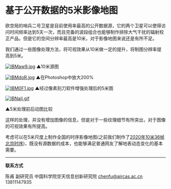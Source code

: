 # 基于公开数据的5米影像地图

欧空局的哨兵二号卫星是目前使用率最高的公开数据源，它的两个卫星可以使得访问时间频率达到5天一次，而且完备的波段组合也能够制作排除大气干扰的辐射校正产品。但是它的空间分辨率最高是10米，对于影像地图来说还是有所不足。

我们通过一些图像处理方法，将可视效果从10米做一定的提升，将制图分辨率提高到5米。

[![IBMaw9.jpg](https://z3.ax1x.com/2021/11/12/IBMaw9.jpg)](https://imgtu.com/i/IBMaw9)
▲10米源图



[![IBMdoR.jpg](https://z3.ax1x.com/2021/11/12/IBMdoR.jpg)](https://imgtu.com/i/IBMdoR)
▲在Photoshop中放大200%



[![IBM0F1.jpg](https://z3.ax1x.com/2021/11/12/IBM0F1.jpg)](https://imgtu.com/i/IBM0F1)
▲经过像素刻刀软件增强处理后的5米图



[![IBNajI.gif](https://z3.ax1x.com/2021/11/12/IBNajI.gif)](https://imgtu.com/i/IBNajI)

▲5米处理前后动图比较



这样的处理，并没有增加图像的信息，但是对于一些纹理细节有所突出，对于图像的可视效果有所提高。

考虑可以在5米尺度上制作全国的时序影像地图(之前我们制作了[2020年10米36帧北京时序](../product/product_cloudless_world.html))，既没有源数据的成本，也能够满足普通网友了解地表动态变化的基本需要。





---

**联系方式**

陈甫 副研究员
中国科学院空天信息创新研究院
chenfu@aircas.ac.cn
13811147935

